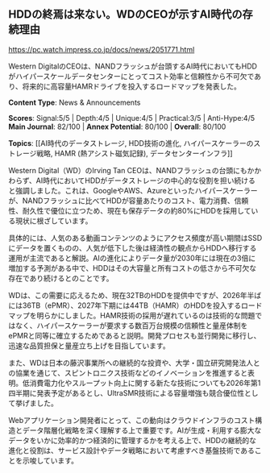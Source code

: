 ## HDDの終焉は来ない。WDのCEOが示すAI時代の存続理由

https://pc.watch.impress.co.jp/docs/news/2051771.html

Western DigitalのCEOは、NANDフラッシュが台頭するAI時代においてもHDDがハイパースケールデータセンターにとってコスト効率と信頼性から不可欠であり、将来的に高容量HAMRドライブを投入するロードマップを発表した。

**Content Type**: News & Announcements

**Scores**: Signal:5/5 | Depth:4/5 | Unique:4/5 | Practical:3/5 | Anti-Hype:4/5
**Main Journal**: 82/100 | **Annex Potential**: 80/100 | **Overall**: 80/100

**Topics**: [[AI時代のデータストレージ, HDD技術の進化, ハイパースケーラーのストレージ戦略, HAMR (熱アシスト磁気記録), データセンターインフラ]]

Western Digital（WD）のIrving Tan CEOは、NANDフラッシュの台頭にもかかわらず、AI時代においてHDDがデータストレージの中心的な役割を担い続けると強調しました。これは、GoogleやAWS、Azureといったハイパースケーラーが、NANDフラッシュに比べてHDDが容量あたりのコスト、電力消費、信頼性、耐久性で優位に立つため、現在も保存データの約80%にHDDを採用している現状に根ざしています。

具体的には、人気のある動画コンテンツのようにアクセス頻度が高い期間はSSDにデータを置くものの、人気が低下した後は経済性の観点からHDDへ移行する運用が主流であると解説。AIの進化によりデータ量が2030年には現在の3倍に増加する予測がある中で、HDDはその大容量と所有コストの低さから不可欠な存在であり続けるとのことです。

WDは、この需要に応えるため、現在32TBのHDDを提供中ですが、2026年半ばには36TB（ePMR）、2027年下期には44TB（HAMR）のHDDを投入するロードマップを明らかにしました。HAMR技術の採用が遅れているのは技術的な問題ではなく、ハイパースケーラーが要求する数百万台規模の信頼性と量産体制をePMRと同等に確立するためであると説明。開発プロセスも並行開発に移行し、迅速な品質担保と量産立ち上げを目指しています。

また、WDは日本の藤沢事業所への継続的な投資や、大学・国立研究開発法人との協業を通じて、スピントロニクス技術などのイノベーションを推進すると表明。低消費電力化やスループット向上に関する新たな技術についても2026年第1四半期に発表予定があるとし、UltraSMR技術による容量増強も競合優位性として挙げました。

Webアプリケーション開発者にとって、この動向はクラウドインフラのコスト構造とデータ階層化戦略を深く理解する上で重要です。AIが生成・利用する膨大なデータをいかに効率的かつ経済的に管理するかを考える上で、HDDの継続的な進化と役割は、サービス設計やデータ戦略において考慮すべき基盤技術であることを示唆しています。